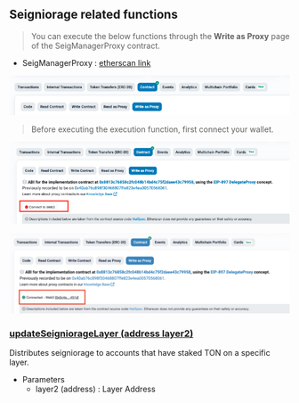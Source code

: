 
## Seigniorage related functions

> You can execute the below functions through the **Write as Proxy** page of the SeigManagerProxy contract.
>
- SeigManagerProxy : [etherscan link](https://etherscan.io/address/0x0b55a0f463b6defb81c6063973763951712d0e5f#writeProxyContract)

![Select Write as Proxy](../img/seig-manager-proxy-write.png)


> Before executing the execution function, first connect your wallet.


![Before connecting wallet](../img/connect-wallet-0.png)

![After connecting wallet](../img/connect-wallet-1.png)


### [updateSeigniorageLayer (address layer2)](https://etherscan.io/address/0x0b55a0f463b6defb81c6063973763951712d0e5f?#writeProxyContract#F50)
Distributes seigniorage to accounts that have staked TON on a specific layer.
 - Parameters
   -  layer2 (address) : Layer Address






